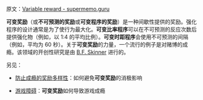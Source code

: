 原文：[Variable reward - supermemo.guru](https://supermemo.guru/wiki/Variable_reward)

**可变奖励**（或**不可预测的奖励**或**可变程序的奖励**）是一种间歇性提供的奖励。强化程序的设计通常是为了使行为最大化。**可变比率程序**可以在不可预测的反应次数后提供强化物（例如，以 1:4 的平均比例）。**可变时距程序**会使用不可预测的间隔（例如，平均为 60 秒）。关于**可变奖励**的力量，一个流行的例子是对赌博的成瘾。该领域的开创性研究是由 [B.F. Skinner](https://en.wikipedia.org/wiki/B._F._Skinner) 进行的。

另见：

- [防止成瘾的奖励多样性](https://supermemo.guru/wiki/Reward_diversity_in_preventing_addictions)：如何避免**可变奖励**的消极影响

- [游戏障碍](https://supermemo.guru/wiki/Gaming_disorder)：**可变奖励**如何导致游戏成瘾